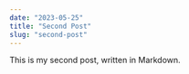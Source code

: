 ```yaml
---
date: "2023-05-25"
title: "Second Post"
slug: "second-post"
---
```

This is my second post, written in Markdown.
